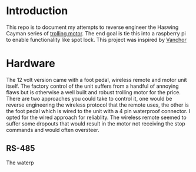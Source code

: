 # Introduction

This repo is to document my attempts to reverse engineer the Haswing Cayman series of [trolling motor](https://www.amazon.ca/AQUOS-Haswing-Electric-Trolling-Inflatable/dp/B08WYXFVRQ/). The end goal is tie this into a raspberry pi to enable functionality like spot lock. This project was inspired by [Vanchor](https://github.com/AlexAsplund/Vanchor)

# Hardware

The 12 volt version came with a foot pedal, wireless remote and motor unit itself. The factory control of the unit suffers from a handful of annoying flaws but is otherwise a well built and robust trolling motor for the price. There are two approaches you could take to control it, one would be reverse engineering the wireless protocol that the remote uses, the other is the foot pedal which is wired to the unit with a 4 pin waterproof connector. I opted for the wired approach for reliablity. The wireless remote seemed to suffer some dropouts that would result in the motor not receiving the stop commands and would often oversteer.

## RS-485

The waterp
